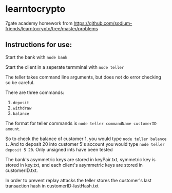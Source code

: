 # learntocrypto
7gate academy homework from https://github.com/sodium-friends/learntocrypto/tree/master/problems

Instructions for use:
--

Start the bank with `node bank`

Start the client in a seperate termminal with `node teller`

The teller takes command line arguments, but does not do error checking so be careful.

There are three commands:
1. `deposit`
2. `withdraw`
3. `balance`

The format for teller commands is `node teller commandName customerID amount`.

So to check the balance of customer 1, you would type `node teller balance 1`.
And to deposit 20 into customer 5's account you would type `node teller deposit 5 20`.
Only unsigned ints have been tested

The bank's asymmetric keys are stored in keyPair.txt, symmetric key is stored in key.txt, and each client's asymmetric keys are stored in customerID.txt.

In order to prevent replay attacks the teller stores the customer's last transaction hash in customerID-lastHash.txt 


